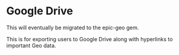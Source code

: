 Google Drive
=====================

This will eventually be migrated to the epic-geo gem.

This is for exporting users to Google Drive along with hyperlinks to important Geo data.